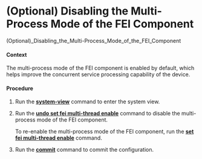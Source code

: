 (Optional) Disabling the Multi-Process Mode of the FEI Component
================================================================

(Optional)_Disabling_the_Multi-Process_Mode_of_the_FEI_Component

#### Context

The multi-process mode of the FEI component is enabled by default, which helps improve the concurrent service processing capability of the device.


#### Procedure

1. Run the [**system-view**](cmdqueryname=system-view) command to enter the system view.
2. Run the [**undo set fei multi-thread enable**](cmdqueryname=undo+set+fei+multi-thread+enable) command to disable the multi-process mode of the FEI component.
   
   
   
   To re-enable the multi-process mode of the FEI component, run the [**set fei multi-thread enable**](cmdqueryname=set+fei+multi-thread+enable) command.
3. Run the [**commit**](cmdqueryname=commit) command to commit the configuration.